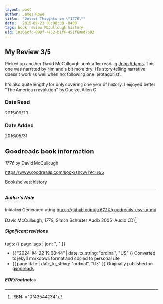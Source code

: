 ```yaml
---
layout: post
author: James Rowe
title:  "Detect Thoughts on \"1776\""
date:   2015-09-23 00:00:00 -0400
tags: book review McCullough history
uid: 10366cfd-098f-4752-b1fd-451f6aed7b82
---
```


<!-- highly dependent on how you personally use jekyll templates, and how you want this to show up -->
<!-- escape any jekyll keys with double brackets -->

## My Review 3/5

Picked up another David McCullough book after reading [John Adams](https://www.goodreads.com/book/show/2203). This one was narrated by him and a bit more dry. His story-telling narrative doesn't work as well when not following one 'protagonist'.<br/><br/>It's also quite lengthy for only covering one year of history. I enjoyed better "The American revolution" by Guelzo, Allen C

### Date Read
2015/09/23

### Date Added
2016/05/31

## Goodreads book information

*1776* by David McCullough

https://www.goodreads.com/book/show/1941895

Bookshelves: history

---

##### Author's Note

Initial `md` Generated using https://github.com/jsr6720/goodreads-csv-to-md

David McCullough, *1776*,  Simon  Schuster Audio 2005 (Audio CD)[^1]

##### Significant revisions

tags: {{ page.tags | join: ", " }} <!-- todo move this somewhere -->

- {{ "2024-04-22 19:08:44" | date_to_string: "ordinal", "US" }} Converted to jekyll markdown format and copied to personal site
- {{ page.date | date_to_string: "ordinal", "US" }} Originally published on [goodreads](https://www.goodreads.com)

##### EOF/Footnotes

[^1]: ISBN: ="0743544234"